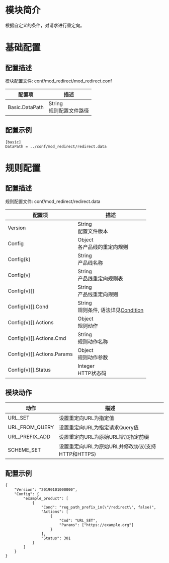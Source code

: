 # 模块简介

根据自定义的条件，对请求进行重定向。

# 基础配置

## 配置描述
模块配置文件: conf/mod_redirect/mod_redirect.conf

| 配置项         | 描述                               |
| -------------- | ---------------------------------- |
| Basic.DataPath | String<br>规则配置文件路径         |

## 配置示例
```
[basic]
DataPath = ../conf/mod_redirect/redirect.data
```

# 规则配置

## 配置描述
规则配置文件: conf/mod_redirect/redirect.data

| 配置项                     | 描述                           |
| -------------------------- | ------------------------------ |
| Version                    | String<br>配置文件版本         |
| Config                     | Object<br>各产品线的重定向规则 |
| Config{k}                  | String<br>产品线名称           |
| Config{v}                  | String<br>产品线重定向规则表   |
| Config{v}[]                | String<br>产品线重定向规则     |
| Config{v}[].Cond           | String<br>规则条件, 语法详见[Condition](../../condition/condition_grammar.md) |
| Config{v}[].Actions        | Object<br>规则动作             |
| Config{v}[].Actions.Cmd    | String<br>规则动作名称         |
| Config{v}[].Actions.Params | Object<br>规则动作参数         |
| Config{v}[].Status         | Integer<br>HTTP状态码          |

## 模块动作
| 动作           | 描述                                              |
| -------------- | ------------------------------------------------- |
| URL_SET        | 设置重定向URL为指定值                             |
| URL_FROM_QUERY | 设置重定向URL为指定请求Query值                    |
| URL_PREFIX_ADD | 设置重定向URL为原始URL增加指定前缀                |
| SCHEME_SET     | 设置重定向URL为原始URL并修改协议(支持HTTP和HTTPS) |

## 配置示例
```
{
    "Version": "20190101000000",
    "Config": {
        "example_product": [
            {
                "Cond": "req_path_prefix_in(\"/redirect\", false)",
                "Actions": [
                    {
                        "Cmd": "URL_SET",
                        "Params": ["https://example.org"]
                    }
                ],
                "Status": 301
            }
        ]
    }
}
```
